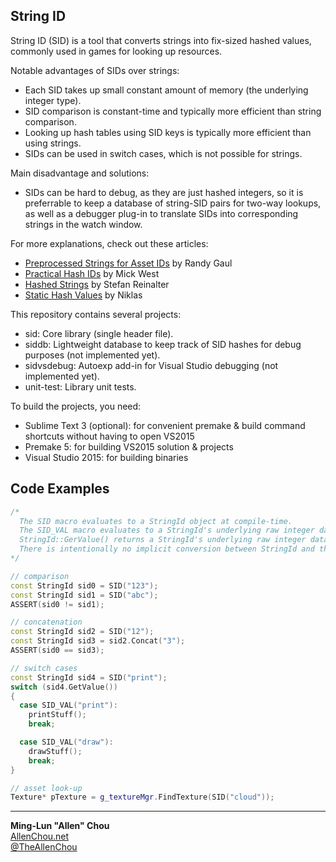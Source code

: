 ## String ID

String ID (SID) is a tool that converts strings into fix-sized hashed values, commonly used in games for looking up resources.

Notable advantages of SIDs over strings:
  * Each SID takes up small constant amount of memory (the underlying integer type).
  * SID comparison is constant-time and typically more efficient than string comparison.
  * Looking up hash tables using SID keys is typically more efficient than using strings.
  * SIDs can be used in switch cases, which is not possible for strings.

Main disadvantage and solutions:
  * SIDs can be hard to debug, as they are just hashed integers, so it is preferrable to keep a database of string-SID pairs for two-way lookups, as well as a debugger plug-in to translate SIDs into corresponding strings in the watch window.
 
For more explanations, check out these articles:
  * [Preprocessed Strings for Asset IDs](http://www.randygaul.net/2015/12/11/preprocessed-strings-for-asset-ids/) by Randy Gaul
  * [Practical Hash IDs](http://cowboyprogramming.com/2007/01/04/practical-hash-ids/) by Mick West
  * [Hashed Strings](https://blog.molecular-matters.com/2011/06/24/hashed-strings/) by Stefan Reinalter
  * [Static Hash Values](http://bitsquid.blogspot.com/2010/10/static-hash-values.html) by Niklas

This repository contains several projects:  
  * sid: Core library (single header file).
  * siddb: Lightweight database to keep track of SID hashes for debug purposes (not implemented yet).
  * sidvsdebug: Autoexp add-in for Visual Studio debugging (not implemented yet).
  * unit-test: Library unit tests.

To build the projects, you need:  
  * Sublime Text 3 (optional): for convenient premake & build command shortcuts without having to open VS2015
  * Premake 5: for building VS2015 solution & projects
  * Visual Studio 2015: for building binaries


## Code Examples
```C++
/*
  The SID macro evaluates to a StringId object at compile-time.
  The SID_VAL macro evaluates to a StringId's underlying raw integer data at compile-time.
  StringId::GerValue() returns a StringId's underlying raw integer data.
  There is intentionally no implicit conversion between StringId and the underlying raw integer type.
*/

// comparison
const StringId sid0 = SID("123");
const StringId sid1 = SID("abc");
ASSERT(sid0 != sid1);

// concatenation
const StringId sid2 = SID("12");
const StringId sid3 = sid2.Concat("3");
ASSERT(sid0 == sid3);

// switch cases
const StringId sid4 = SID("print");
switch (sid4.GetValue())
{
  case SID_VAL("print"):
    printStuff();
    break;

  case SID_VAL("draw"):
    drawStuff();
    break;
}

// asset look-up
Texture* pTexture = g_textureMgr.FindTexture(SID("cloud"));
```

----
**Ming-Lun "Allen" Chou**  
[AllenChou.net](http://AllenChou.net)  
[@TheAllenChou](http://twitter.com/TheAllenChou)  
